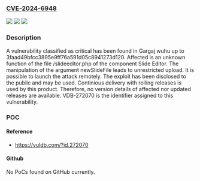 ### [CVE-2024-6948](https://cve.mitre.org/cgi-bin/cvename.cgi?name=CVE-2024-6948)
![](https://img.shields.io/static/v1?label=Product&message=wuhu&color=blue)
![](https://img.shields.io/static/v1?label=Version&message=%3D%203faad49bfcc3895e9ff76a591d05c8941273d120%20&color=brighgreen)
![](https://img.shields.io/static/v1?label=Vulnerability&message=CWE-434%20Unrestricted%20Upload&color=brighgreen)

### Description

A vulnerability classified as critical has been found in Gargaj wuhu up to 3faad49bfcc3895e9ff76a591d05c8941273d120. Affected is an unknown function of the file /slideeditor.php of the component Slide Editor. The manipulation of the argument newSlideFile leads to unrestricted upload. It is possible to launch the attack remotely. The exploit has been disclosed to the public and may be used. Continious delivery with rolling releases is used by this product. Therefore, no version details of affected nor updated releases are available. VDB-272070 is the identifier assigned to this vulnerability.

### POC

#### Reference
- https://vuldb.com/?id.272070

#### Github
No PoCs found on GitHub currently.

